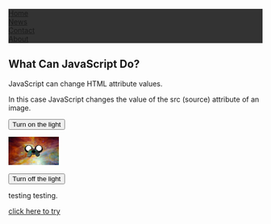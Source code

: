 
<html>
<head>
<title>Richards learning website</title>
<style>
ul {
    list-style-type: none;
    margin: 0;
    padding: 0;
    overflow: hidden;
    background-color: #333;
}

li {
    float: left;
}

li a {
    display: block;
    color: white;
    text-align: center;
    padding: 14px 16px;
    text-decoration: none;
}

li a:hover:not(.active) {
    background-color: #111;
}

.active {
    background-color: #4CAF50;
}
</style>
</head>
<body>

<ul>
  <li><a class="active" href="#home">Home</a></li>
  <li><a href="#news">News</a></li>
  <li><a href="#contact">Contact</a></li>
  <li><a href="#about">About</a></li>
</ul>




<h2>What Can JavaScript Do?</h2>

<p>JavaScript can change HTML attribute values.</p>

<p>In this case JavaScript changes the value of the src (source) attribute of an image.</p>

<button onclick="document.getElementById('myImage').src='https://404store.com/2017/12/08/random-pic-14.jpg'">Turn on the light</button>

<img id="myImage" src="XfG4cdf.jpg" style="width:100px">

<button onclick="document.getElementById('myImage').src='XfG4cdf.jpg'">Turn off the light</button>

testing testing.


<a href="testinclude.html">click here to try</a>


<?php
    include "testinclude.html";
?>

</body>
</html>
